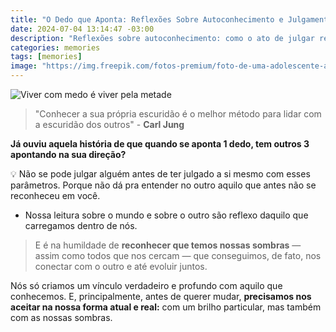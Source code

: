 ```yaml
---
title: "O Dedo que Aponta: Reflexões Sobre Autoconhecimento e Julgamento"
date: 2024-07-04 13:14:47 -03:00
description: "Reflexões sobre autoconhecimento: como o ato de julgar reflete nossas próprias questões não resolvidas."
categories: memories
tags: [memories]
image: "https://img.freepik.com/fotos-premium/foto-de-uma-adolescente-a-apontar-para-algum-lugar_1235950-45755.jpg?w=826"
---
```

![Viver com medo é viver pela metade](https://cdn.jsdelivr.net/gh/geanramos/files/img/filosofando.png)


> "Conhecer a sua própria escuridão é o melhor método para lidar com a escuridão dos outros" - **Carl Jung**

**Já ouviu aquela história de que quando se aponta 1 dedo, tem outros 3 apontando na sua direção?**

💡  Não se pode julgar alguém antes de ter julgado a si mesmo com esses parâmetros. Porque não dá pra entender no outro aquilo que antes não se reconheceu em você.

-   Nossa leitura sobre o mundo e sobre o outro são reflexo daquilo que carregamos dentro de nós.

> E é na humildade de  **reconhecer que temos nossas sombras**  — assim
> como todos que nos cercam — que conseguimos, de fato, nos conectar com o outro e até evoluir juntos.

Nós só criamos um vínculo verdadeiro e profundo com aquilo que conhecemos. E, principalmente, antes de querer mudar,  **precisamos nos aceitar na nossa forma atual e real:**  com um brilho particular, mas também com as nossas sombras.